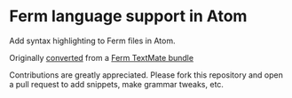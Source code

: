 # Ferm language support in Atom

Add syntax highlighting to Ferm files in Atom.

Originally [converted](http://flight-manual.atom.io/hacking-atom/sections/converting-from-textmate)
from a [Ferm TextMate bundle](https://github.com/ScOut3R/ferm.tmLanguage)

Contributions are greatly appreciated. Please fork this repository and open a
pull request to add snippets, make grammar tweaks, etc.

